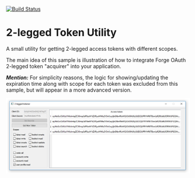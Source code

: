 [![Build Status](https://travis-ci.org/apprentice3d/forge-api-qt-client.svg?branch=master)](https://travis-ci.org/apprentice3d/forge-api-qt-client)

# 2-legged Token Utility
A small utility for getting 2-legged access tokens with different scopes.

The main idea of this sample is illustration of how to integrate Forge OAuth
2-legged token "acquirer" into your application.

***Mention:*** For simplicity reasons, the logic for showing/updating the
 expiration time along with scope for each token was excluded from this
 sample, but will appear in a more advanced version.

![](img/screen_01.png)
